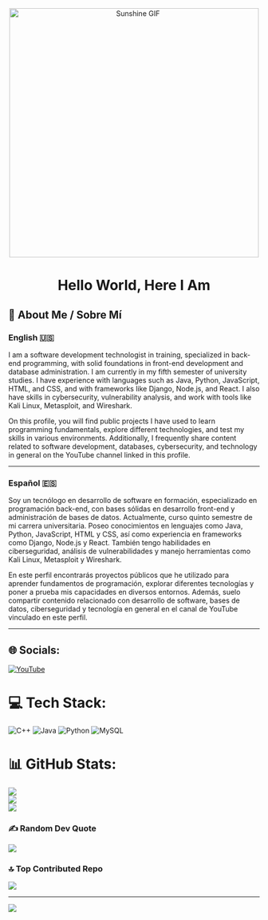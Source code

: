 <div align="center">
  <img src="https://i0.wp.com/animeshelter.com/wp-content/uploads/2018/03/sunshine.gif" alt="Sunshine GIF" width="500">
  <h1>Hello World, Here I Am</h1>
</div>

## 📝 About Me / Sobre Mí

### English 🇺🇸

I am a software development technologist in training, specialized in back-end programming, with solid foundations in front-end development and database administration. I am currently in my fifth semester of university studies. I have experience with languages such as Java, Python, JavaScript, HTML, and CSS, and with frameworks like Django, Node.js, and React. I also have skills in cybersecurity, vulnerability analysis, and work with tools like Kali Linux, Metasploit, and Wireshark.

On this profile, you will find public projects I have used to learn programming fundamentals, explore different technologies, and test my skills in various environments. Additionally, I frequently share content related to software development, databases, cybersecurity, and technology in general on the YouTube channel linked in this profile.

---

### Español 🇪🇸

Soy un tecnólogo en desarrollo de software en formación, especializado en programación back-end, con bases sólidas en desarrollo front-end y administración de bases de datos. Actualmente, curso quinto semestre de mi carrera universitaria. Poseo conocimientos en lenguajes como Java, Python, JavaScript, HTML y CSS, así como experiencia en frameworks como Django, Node.js y React. También tengo habilidades en ciberseguridad, análisis de vulnerabilidades y manejo herramientas como Kali Linux, Metasploit y Wireshark.

En este perfil encontrarás proyectos públicos que he utilizado para aprender fundamentos de programación, explorar diferentes tecnologías y poner a prueba mis capacidades en diversos entornos. Además, suelo compartir contenido relacionado con desarrollo de software, bases de datos, ciberseguridad y tecnología en general en el canal de YouTube vinculado en este perfil.

---

## 🌐 Socials:
[![YouTube](https://img.shields.io/badge/YouTube-%23FF0000.svg?logo=YouTube&logoColor=white)](https://youtube.com/@Ancafepi) 

# 💻 Tech Stack:
![C++](https://img.shields.io/badge/c++-%2300599C.svg?style=for-the-badge&logo=c%2B%2B&logoColor=white) 
![Java](https://img.shields.io/badge/java-%23ED8B00.svg?style=for-the-badge&logo=openjdk&logoColor=white) 
![Python](https://img.shields.io/badge/python-3670A0?style=for-the-badge&logo=python&logoColor=ffdd54) 
![MySQL](https://img.shields.io/badge/mysql-%2300000f.svg?style=for-the-badge&logo=mysql&logoColor=white)

# 📊 GitHub Stats:
![](https://github-readme-stats.vercel.app/api?username=Ancafepi0&theme=blue-green&hide_border=false&include_all_commits=true&count_private=false)<br/>
![](https://github-readme-streak-stats.herokuapp.com/?user=Ancafepi0&theme=blue-green&hide_border=false)<br/>
![](https://github-readme-stats.vercel.app/api/top-langs/?username=Ancafepi0&theme=blue-green&hide_border=false&include_all_commits=true&count_private=false&layout=compact)

### ✍️ Random Dev Quote
![](https://quotes-github-readme.vercel.app/api?type=horizontal&theme=tokyonight)

### 🔝 Top Contributed Repo
![](https://github-contributor-stats.vercel.app/api?username=Ancafepi0&limit=5&theme=gitdimmed&combine_all_yearly_contributions=true)

---
[![](https://visitcount.itsvg.in/api?id=Ancafepi0&icon=6&color=1)](https://visitcount.itsvg.in)

<!-- Proudly created with GPRM ( https://gprm.itsvg.in ) -->

